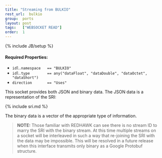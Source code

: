 ```yaml
---
title: "Streaming from BULKIO"
rest_url:  bulkio
group:  ports
layout: post
tags:   ["WEBSOCKET READ"]
order:  1
---
```

{% include JB/setup %}
#### Required Properties:
 * `idl.namespace   == "BULKIO"`
 * `idl.type        == any("dataFloat", "dataDouble", "dataOctet", "dataShort")`
 * `direction       == "Uses"`

This socket provides both JSON and binary data.  The JSON data is a representation of the SRI:

{% include sri.md %}

The binary data is a vector of the appropriate type of information.

> **NOTE:** Those familiar with REDHAWK can see there is no stream ID to marry the SRI with the binary stream.  At this time multiple streams on a socket will be interleaved in such a way that re-joining the SRI with the data may be impossible.  This will be resolved in a future release when this interface transmits only binary as a Google Protobuf structure.